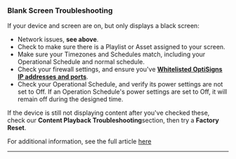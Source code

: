 ### Blank Screen Troubleshooting

If your device and screen are on, but only displays a black screen:

  * Network issues, **see above**.
  * Check to make sure there is a Playlist or Asset assigned to your screen.
  * Make sure your Timezones and Schedules match, including your Operational Schedule and normal schedule.
  * Check your firewall settings, and ensure you've [**Whitelisted OptiSigns IP addresses and ports**](https://support.optisigns.com/hc/en-us/articles/360047275934-Whitelist-OptiSigns-IP-addresses-ports).
  * Check your Operational Schedule, and verify its power settings are not set to Off. If an Operation Schedule's power settings are set to Off, it will remain off during the designed time.



If the device is still not displaying content after you've checked these, check our **Content Playback Troubleshooting**section, then try a **Factory Reset**.

For additional information, see the full article [here](https://support.optisigns.com/hc/en-us/articles/40147900639891)

---

